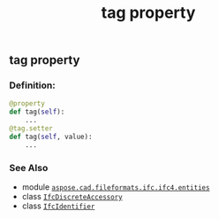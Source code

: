 ﻿---
title: tag property
second_title: Aspose.CAD for Python via .NET API References
description: 
type: docs
weight: 140
url: /python-net/aspose.cad.fileformats.ifc.ifc4.entities/ifcdiscreteaccessory/tag/
is_root: false
---

## tag property

### Definition:
```python
@property
def tag(self):
    ...
@tag.setter
def tag(self, value):
    ...
```

### See Also
* module [`aspose.cad.fileformats.ifc.ifc4.entities`](../../)
* class [`IfcDiscreteAccessory`](/cad/python-net/aspose.cad.fileformats.ifc.ifc4.entities/ifcdiscreteaccessory)
* class [`IfcIdentifier`](/cad/python-net/aspose.cad.fileformats.ifc.ifc4.types/ifcidentifier)
